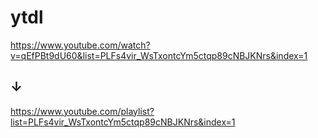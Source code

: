 # ytdl

https://www.youtube.com/watch?v=qEfPBt9dU60&list=PLFs4vir_WsTxontcYm5ctqp89cNBJKNrs&index=1 <br>
## ↓ <br>
https://www.youtube.com/playlist?list=PLFs4vir_WsTxontcYm5ctqp89cNBJKNrs&index=1
